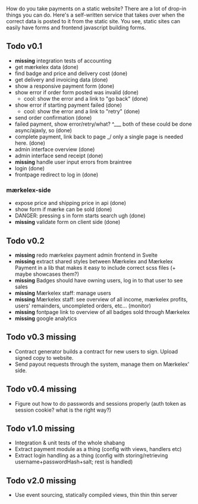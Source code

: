 How do you take payments on a static website?
There are a lot of drop-in things you can do.
Here's a self-written service that takes over when the correct data is posted to it from the static site.
You see, static sites can easily have forms and frontend javascript building forms.

## Todo v0.1

- **missing** integration tests of accounting
- get mærkelex data (done)
- find badge and price and delivery cost (done)
- get delivery and invoicing data (done)
- show a responsive payment form (done)
- show error if order form posted was invalid (done)
  - cool: show the error and a link to "go back" (done)
- show error if starting payment failed (done)
  - cool: show the error and a link to "retry" (done)
- send order confirmation (done)
- failed payment, show error/retry/what? ^\___ both of these could be done async/ajaxly, so (done)
- complete payment, link back to page    _/    only a single page is needed here.           (done)
- admin interface overview (done)
- admin interface send receipt (done)
- **missing** handle user input errors from braintree
- login (done)
- frontpage redirect to log in (done)

### mærkelex-side

- expose price and shipping price in api (done)
- show form if mærke can be sold (done)
- DANGER: pressing s in form starts search ugh (done)
- **missing** validate form on client side (done)

## Todo v0.2

- **missing** redo mærkelex payment admin frontend in Svelte
- **missing** extract shared styles between Mærkelex and Mærkelex Payment in a lib that makes it easy to include correct scss files (+ maybe showcases them?)
- **missing** Badges should have owning users, log in to that user to see sales
- **missing** Mærkelex staff: manage users
- **missing** Mærkelex staff: see overview of all income, mærkelex profits, users' remainders,
  uncompleted orders, etc... (monitor)
- **missing** fontpage link to overview of all badges sold through Mærkelex
- **missing** google analytics

## Todo v0.3 **missing**

- Contract generator builds a contract for new users to sign. Upload signed copy to website.
- Send payout requests through the system, manage them on Mærkelex' side.

## Todo v0.4 **missing**

- Figure out how to do passwords and sessions properly (auth token as session cookie? what is the right way?)

## Todo v1.0 **missing**

- Integration & unit tests of the whole shabang
- Extract payment module as a thing (config with views, handlers etc)
- Extract login handling as a thing (config with storing/retrieving username+passwordHash+salt; rest is handled)

## Todo v2.0 **missing**

- Use event sourcing, statically compiled views, thin thin thin server
